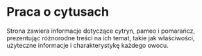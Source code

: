 
# Praca o cytusach

Strona zawiera informacje dotyczące cytryn,
pameo i pomarańcz,
prezentując różnorodne treści na ich temat,
takie jak właściwości, użyteczne informacje i charakterystykę każdego owocu.

